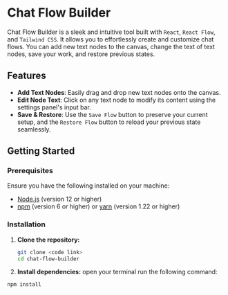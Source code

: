 # Chat Flow Builder

Chat Flow Builder is a sleek and intuitive tool built with `React`, `React Flow`, and `Tailwind CSS`. It allows you to effortlessly create and customize chat flows. You can add new text nodes to the canvas, change the text of text nodes, save your work, and restore previous states.

## Features

- **Add Text Nodes**: Easily drag and drop new text nodes onto the canvas.
- **Edit Node Text**: Click on any text node to modify its content using the settings panel's input bar.
- **Save & Restore**: Use the `Save Flow` button to preserve your current setup, and the `Restore Flow` button to reload your previous state seamlessly.


## Getting Started

### Prerequisites

Ensure you have the following installed on your machine:

- [Node.js](https://nodejs.org/) (version 12 or higher)
- [npm](https://www.npmjs.com/) (version 6 or higher) or [yarn](https://yarnpkg.com/) (version 1.22 or higher)

### Installation

1. **Clone the repository:**

   ```bash
   git clone <code link>
   cd chat-flow-builder
    ```

2. **Install dependencies:**
open your terminal
run the following command:
```bash
npm install
 ```
